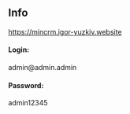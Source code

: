 ## Info
<a href="https://mincrm.igor-yuzkiv.website/login" target="_blank">https://mincrm.igor-yuzkiv.website</a>
<h4>Login:</h4>
admin@admin.admin
<h4>Password:</h4>
admin12345

